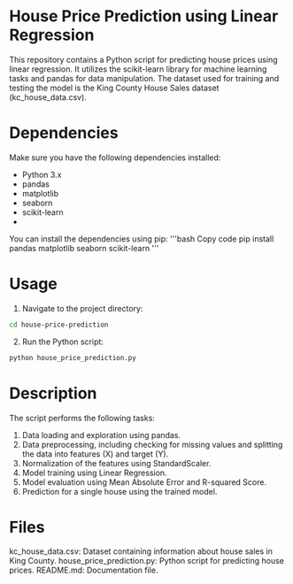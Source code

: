# House Price Prediction using Linear Regression
This repository contains a Python script for predicting house prices using linear regression. It utilizes the scikit-learn library for machine learning tasks and pandas for data manipulation. The dataset used for training and testing the model is the King County House Sales dataset (kc_house_data.csv).

# Dependencies
Make sure you have the following dependencies installed:
- Python 3.x
- pandas
- matplotlib
- seaborn
- scikit-learn
- 
You can install the dependencies using pip:
'''bash
Copy code
pip install pandas matplotlib seaborn scikit-learn
'''

# Usage

1. Navigate to the project directory:
```bash
cd house-price-prediction
```

2. Run the Python script:
```bash
python house_price_prediction.py
```

# Description
The script performs the following tasks:
1. Data loading and exploration using pandas.
2. Data preprocessing, including checking for missing values and splitting the data into features (X) and target (Y).
3. Normalization of the features using StandardScaler.
4. Model training using Linear Regression.
5. Model evaluation using Mean Absolute Error and R-squared Score.
6. Prediction for a single house using the trained model.

# Files
kc_house_data.csv: Dataset containing information about house sales in King County.
house_price_prediction.py: Python script for predicting house prices.
README.md: Documentation file.




